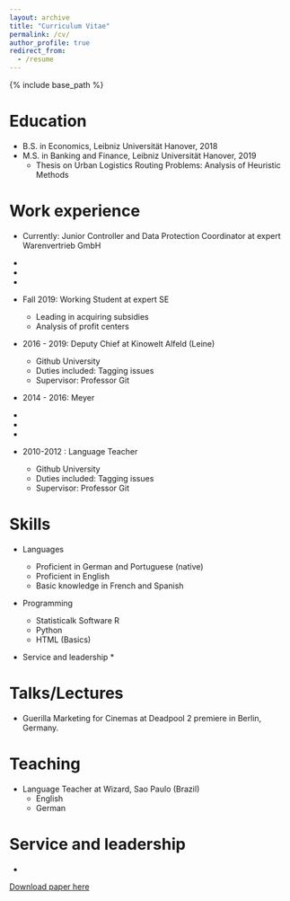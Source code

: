 ```yaml
---
layout: archive
title: "Curriculum Vitae"
permalink: /cv/
author_profile: true
redirect_from:
  - /resume
---
```

{% include base_path %}

Education
======
* B.S. in Economics, Leibniz Universität Hanover, 2018
* M.S. in Banking and Finance, Leibniz Universität Hanover, 2019
  * Thesis on Urban Logistics Routing Problems: Analysis of Heuristic Methods

Work experience
======
 * Currently: Junior Controller and Data Protection Coordinator at expert Warenvertrieb GmbH
  *
  *
  *
  
* Fall 2019: Working Student at expert SE
  * Leading in acquiring subsidies 
  * Analysis of profit centers
  
* 2016 - 2019: Deputy Chief at Kinowelt Alfeld (Leine)
  * Github University
  * Duties included: Tagging issues
  * Supervisor: Professor Git
  
 * 2014 - 2016: Meyer
  *
  *
  *

* 2010-2012 : Language Teacher 
  * Github University
  * Duties included: Tagging issues
  * Supervisor: Professor Git  

 
  
Skills
======
* Languages
  * Proficient in German and Portuguese (native)
  * Proficient in English 
  * Basic knowledge in French and Spanish
  
* Programming
  * Statisticalk Software R
  * Python
  * HTML (Basics)
  
* Service and leadership
  *

  
Talks/Lectures
======
  * Guerilla Marketing for Cinemas at Deadpool 2 premiere in Berlin, Germany.
  
Teaching
======
* Language Teacher at Wizard, Sao Paulo (Brazil)
  * English
  * German
  
Service and leadership
======
* 
[Download paper here](http://jonathanigler.github.io/files/BA_3150650.pdf)
